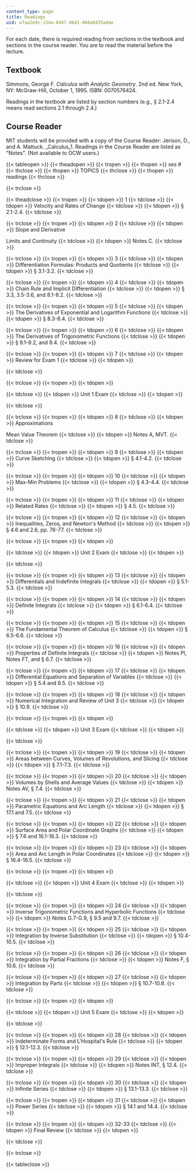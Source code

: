 ```yaml
---
content_type: page
title: Readings
uid: e7aa2e9c-15da-6d47-d641-468a0435adae
---
```


For each date, there is required reading from sections in the textbook and sections in the course reader. You are to read the material before the lecture.

Textbook
--------

Simmons, George F. _Calculus with Analytic Geometry_. 2nd ed. New York, NY: McGraw-Hill, October 1, 1995. ISBN: 0070576424.

Readings in the textbook are listed by section numbers (e.g., § 2.1-2.4 means read sections 2.1 through 2.4.)

Course Reader
-------------

MIT students will be provided with a copy of the Course Reader: Jerison, D., and A. Mattuck. _Calculus_1\. Readings in the Course Reader are listed as "Notes". (Not available to OCW users.)

{{< tableopen >}}
{{< theadopen >}}
{{< tropen >}}
{{< thopen >}}
ses #
{{< thclose >}}
{{< thopen >}}
TOPICS
{{< thclose >}}
{{< thopen >}}
readings
{{< thclose >}}

{{< trclose >}}

{{< theadclose >}}
{{< tropen >}}
{{< tdopen >}}
1
{{< tdclose >}}
{{< tdopen >}}
Velocity and Rates of Change
{{< tdclose >}}
{{< tdopen >}}
§ 2.1-2.4.
{{< tdclose >}}

{{< trclose >}}
{{< tropen >}}
{{< tdopen >}}
2
{{< tdclose >}}
{{< tdopen >}}
Slope and Derivative  
  
Limits and Continuity
{{< tdclose >}}
{{< tdopen >}}
Notes C.
{{< tdclose >}}

{{< trclose >}}
{{< tropen >}}
{{< tdopen >}}
3
{{< tdclose >}}
{{< tdopen >}}
Differentiation Formulas: Products and Quotients
{{< tdclose >}}
{{< tdopen >}}
§ 3.1-3.2.
{{< tdclose >}}

{{< trclose >}}
{{< tropen >}}
{{< tdopen >}}
4
{{< tdclose >}}
{{< tdopen >}}
Chain Rule and Implicit Differentiation
{{< tdclose >}}
{{< tdopen >}}
§ 3.3, 3.5-3.6, and 8.1-8.2.
{{< tdclose >}}

{{< trclose >}}
{{< tropen >}}
{{< tdopen >}}
5
{{< tdclose >}}
{{< tdopen >}}
The Derivatives of Exponential and Logarithm Functions
{{< tdclose >}}
{{< tdopen >}}
§ 8.3-8.4.
{{< tdclose >}}

{{< trclose >}}
{{< tropen >}}
{{< tdopen >}}
6
{{< tdclose >}}
{{< tdopen >}}
The Derivatives of Trigonometric Functions
{{< tdclose >}}
{{< tdopen >}}
§ 9.1-9.2, and 9.4.
{{< tdclose >}}

{{< trclose >}}
{{< tropen >}}
{{< tdopen >}}
7
{{< tdclose >}}
{{< tdopen >}}
Review for Exam 1
{{< tdclose >}}
{{< tdopen >}}

{{< tdclose >}}

{{< trclose >}}
{{< tropen >}}
{{< tdopen >}}

{{< tdclose >}}
{{< tdopen >}}
Unit 1 Exam
{{< tdclose >}}
{{< tdopen >}}

{{< tdclose >}}

{{< trclose >}}
{{< tropen >}}
{{< tdopen >}}
8
{{< tdclose >}}
{{< tdopen >}}
Approximations  
  
Mean Value Theorem
{{< tdclose >}}
{{< tdopen >}}
Notes A, MVT.
{{< tdclose >}}

{{< trclose >}}
{{< tropen >}}
{{< tdopen >}}
9
{{< tdclose >}}
{{< tdopen >}}
Curve Sketching
{{< tdclose >}}
{{< tdopen >}}
§ 4.1-4.2.
{{< tdclose >}}

{{< trclose >}}
{{< tropen >}}
{{< tdopen >}}
10
{{< tdclose >}}
{{< tdopen >}}
Max-Min Problems
{{< tdclose >}}
{{< tdopen >}}
§ 4.3-4.4.
{{< tdclose >}}

{{< trclose >}}
{{< tropen >}}
{{< tdopen >}}
11
{{< tdclose >}}
{{< tdopen >}}
Related Rates
{{< tdclose >}}
{{< tdopen >}}
§ 4.5.
{{< tdclose >}}

{{< trclose >}}
{{< tropen >}}
{{< tdopen >}}
12
{{< tdclose >}}
{{< tdopen >}}
Inequalities, Zeros, and Newton's Method
{{< tdclose >}}
{{< tdopen >}}
§ 4.6 and 2.6, pp. 76-77.
{{< tdclose >}}

{{< trclose >}}
{{< tropen >}}
{{< tdopen >}}

{{< tdclose >}}
{{< tdopen >}}
Unit 2 Exam
{{< tdclose >}}
{{< tdopen >}}

{{< tdclose >}}

{{< trclose >}}
{{< tropen >}}
{{< tdopen >}}
13
{{< tdclose >}}
{{< tdopen >}}
Differentials and Indefinite Integrals
{{< tdclose >}}
{{< tdopen >}}
§ 5.1-5.3.
{{< tdclose >}}

{{< trclose >}}
{{< tropen >}}
{{< tdopen >}}
14
{{< tdclose >}}
{{< tdopen >}}
Definite Integrals
{{< tdclose >}}
{{< tdopen >}}
§ 6.1-6.4.
{{< tdclose >}}

{{< trclose >}}
{{< tropen >}}
{{< tdopen >}}
15
{{< tdclose >}}
{{< tdopen >}}
The Fundamental Theorem of Calculus
{{< tdclose >}}
{{< tdopen >}}
§ 6.5-6.6.
{{< tdclose >}}

{{< trclose >}}
{{< tropen >}}
{{< tdopen >}}
16
{{< tdclose >}}
{{< tdopen >}}
Properties of Definite Integrals
{{< tdclose >}}
{{< tdopen >}}
Notes PI, Notes FT, and § 6.7.
{{< tdclose >}}

{{< trclose >}}
{{< tropen >}}
{{< tdopen >}}
17
{{< tdclose >}}
{{< tdopen >}}
Differential Equations and Separation of Variables
{{< tdclose >}}
{{< tdopen >}}
§ 5.4 and 8.5.
{{< tdclose >}}

{{< trclose >}}
{{< tropen >}}
{{< tdopen >}}
18
{{< tdclose >}}
{{< tdopen >}}
Numerical Integration and Review of Unit 3
{{< tdclose >}}
{{< tdopen >}}
§ 10.9.
{{< tdclose >}}

{{< trclose >}}
{{< tropen >}}
{{< tdopen >}}

{{< tdclose >}}
{{< tdopen >}}
Unit 3 Exam
{{< tdclose >}}
{{< tdopen >}}

{{< tdclose >}}

{{< trclose >}}
{{< tropen >}}
{{< tdopen >}}
19
{{< tdclose >}}
{{< tdopen >}}
Areas between Curves, Volumes of Revolutions, and Slicing
{{< tdclose >}}
{{< tdopen >}}
§ 7.1-7.3.
{{< tdclose >}}

{{< trclose >}}
{{< tropen >}}
{{< tdopen >}}
20
{{< tdclose >}}
{{< tdopen >}}
Volumes by Shells and Average Values
{{< tdclose >}}
{{< tdopen >}}
Notes AV, § 7.4.
{{< tdclose >}}

{{< trclose >}}
{{< tropen >}}
{{< tdopen >}}
21
{{< tdclose >}}
{{< tdopen >}}
Parametric Equations and Arc Length
{{< tdclose >}}
{{< tdopen >}}
§ 17.1 and 7.5.
{{< tdclose >}}

{{< trclose >}}
{{< tropen >}}
{{< tdopen >}}
22
{{< tdclose >}}
{{< tdopen >}}
Surface Area and Polar Coordinate Graphs
{{< tdclose >}}
{{< tdopen >}}
§ 7.6 and 16.1-16.3.
{{< tdclose >}}

{{< trclose >}}
{{< tropen >}}
{{< tdopen >}}
23
{{< tdclose >}}
{{< tdopen >}}
Area and Arc Length in Polar Coordinates
{{< tdclose >}}
{{< tdopen >}}
§ 16.4-16.5.
{{< tdclose >}}

{{< trclose >}}
{{< tropen >}}
{{< tdopen >}}

{{< tdclose >}}
{{< tdopen >}}
Unit 4 Exam
{{< tdclose >}}
{{< tdopen >}}

{{< tdclose >}}

{{< trclose >}}
{{< tropen >}}
{{< tdopen >}}
24
{{< tdclose >}}
{{< tdopen >}}
Inverse Trigonometric Functions and Hyperbolic Functions
{{< tdclose >}}
{{< tdopen >}}
Notes G.7-G.9, § 9.5 and 9.7.
{{< tdclose >}}

{{< trclose >}}
{{< tropen >}}
{{< tdopen >}}
25
{{< tdclose >}}
{{< tdopen >}}
Integration by Inverse Substitution
{{< tdclose >}}
{{< tdopen >}}
§ 10.4-10.5.
{{< tdclose >}}

{{< trclose >}}
{{< tropen >}}
{{< tdopen >}}
26
{{< tdclose >}}
{{< tdopen >}}
Integration by Partial Fractions
{{< tdclose >}}
{{< tdopen >}}
Notes F, § 10.6.
{{< tdclose >}}

{{< trclose >}}
{{< tropen >}}
{{< tdopen >}}
27
{{< tdclose >}}
{{< tdopen >}}
Integration by Parts
{{< tdclose >}}
{{< tdopen >}}
§ 10.7-10.8.
{{< tdclose >}}

{{< trclose >}}
{{< tropen >}}
{{< tdopen >}}

{{< tdclose >}}
{{< tdopen >}}
Unit 5 Exam
{{< tdclose >}}
{{< tdopen >}}

{{< tdclose >}}

{{< trclose >}}
{{< tropen >}}
{{< tdopen >}}
28
{{< tdclose >}}
{{< tdopen >}}
Indeterminate Forms and L'Hospital's Rule
{{< tdclose >}}
{{< tdopen >}}
§ 12.1-12.3.
{{< tdclose >}}

{{< trclose >}}
{{< tropen >}}
{{< tdopen >}}
29
{{< tdclose >}}
{{< tdopen >}}
Improper Integrals
{{< tdclose >}}
{{< tdopen >}}
Notes INT, § 12.4.
{{< tdclose >}}

{{< trclose >}}
{{< tropen >}}
{{< tdopen >}}
30
{{< tdclose >}}
{{< tdopen >}}
Infinite Series
{{< tdclose >}}
{{< tdopen >}}
§ 13.1-13.3.
{{< tdclose >}}

{{< trclose >}}
{{< tropen >}}
{{< tdopen >}}
31
{{< tdclose >}}
{{< tdopen >}}
Power Series
{{< tdclose >}}
{{< tdopen >}}
§ 14.1 and 14.4.
{{< tdclose >}}

{{< trclose >}}
{{< tropen >}}
{{< tdopen >}}
32-33
{{< tdclose >}}
{{< tdopen >}}
Final Review
{{< tdclose >}}
{{< tdopen >}}

{{< tdclose >}}

{{< trclose >}}

{{< tableclose >}}